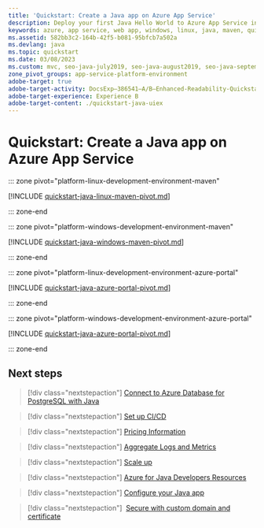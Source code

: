 ```yaml
---
title: 'Quickstart: Create a Java app on Azure App Service'
description: Deploy your first Java Hello World to Azure App Service in minutes. The Azure Web App Plugin for Maven makes it convenient to deploy Java apps.
keywords: azure, app service, web app, windows, linux, java, maven, quickstart
ms.assetid: 582bb3c2-164b-42f5-b081-95bfcb7a502a
ms.devlang: java
ms.topic: quickstart
ms.date: 03/08/2023
ms.custom: mvc, seo-java-july2019, seo-java-august2019, seo-java-september2019, mode-other, devdivchpfy22, devx-track-java, devx-track-javaee-jbosseap-appsvc, devx-track-javaee-jbosseap, devx-track-javaee, devx-track-extended-java
zone_pivot_groups: app-service-platform-environment
adobe-target: true
adobe-target-activity: DocsExp–386541–A/B–Enhanced-Readability-Quickstarts–2.19.2021
adobe-target-experience: Experience B
adobe-target-content: ./quickstart-java-uiex
---
```


# Quickstart: Create a Java app on Azure App Service


::: zone pivot="platform-linux-development-environment-maven"

[!INCLUDE [quickstart-java-linux-maven-pivot.md](./includes/quickstart-java/quickstart-java-linux-maven-pivot.md)]

::: zone-end

::: zone pivot="platform-windows-development-environment-maven"

[!INCLUDE [quickstart-java-windows-maven-pivot.md](./includes/quickstart-java/quickstart-java-windows-maven-pivot.md)]

::: zone-end

::: zone pivot="platform-linux-development-environment-azure-portal"

[!INCLUDE [quickstart-java-azure-portal-pivot.md](./includes/quickstart-java/quickstart-java-linux-azure-portal-pivot.md)]

::: zone-end

::: zone pivot="platform-windows-development-environment-azure-portal"

[!INCLUDE [quickstart-java-azure-portal-pivot.md](./includes/quickstart-java/quickstart-java-windows-azure-portal-pivot.md)]

::: zone-end

## Next steps

> [!div class="nextstepaction"]
> [Connect to Azure Database for PostgreSQL with Java](../postgresql/connect-java.md)

> [!div class="nextstepaction"]
> [Set up CI/CD](deploy-continuous-deployment.md)

> [!div class="nextstepaction"]
> [Pricing Information](https://azure.microsoft.com/pricing/details/app-service/linux/)

> [!div class="nextstepaction"]
> [Aggregate Logs and Metrics](troubleshoot-diagnostic-logs.md)

> [!div class="nextstepaction"]
> [Scale up](manage-scale-up.md)

> [!div class="nextstepaction"]
> [Azure for Java Developers Resources](/java/azure/)

> [!div class="nextstepaction"]
> [Configure your Java app](configure-language-java.md)

> [!div class="nextstepaction"]
> [Secure with custom domain and certificate](tutorial-secure-domain-certificate.md)
